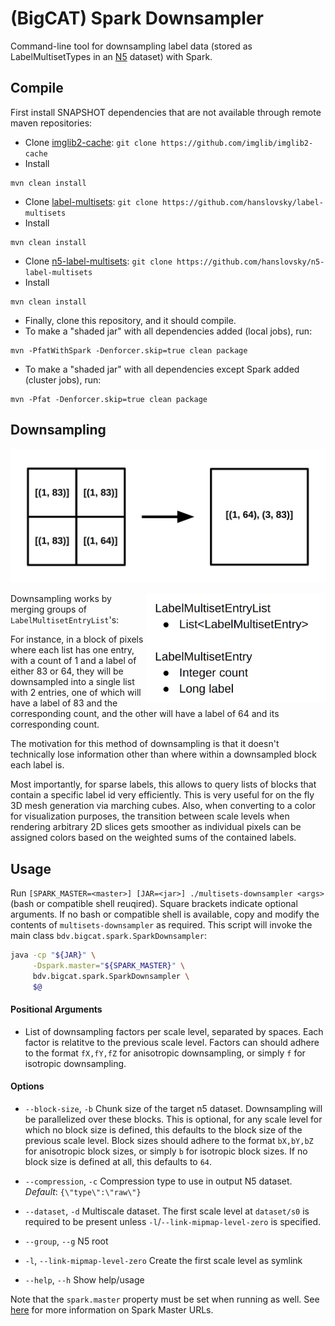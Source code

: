 # (BigCAT) Spark Downsampler
Command-line tool for downsampling label data (stored as LabelMultisetTypes in an [N5](https://github.com/saalfeldlab/n5) dataset) with Spark.

## Compile

First install SNAPSHOT dependencies that are not available through remote maven repositories:

 - Clone [imglib2-cache](https://github.com/imglib/imglib2-cache): `git clone https://github.com/imglib/imglib2-cache`
 - Install
```
mvn clean install
```
 - Clone [label-multisets](https://github.com/hanslovsky/label-multisets): `git clone https://github.com/hanslovsky/label-multisets`
 - Install
```
mvn clean install
```
 - Clone [n5-label-multisets](https://github.com/hanslovsky/n5-label-multisets): `git clone https://github.com/hanslovsky/n5-label-multisets`
 - Install
```
mvn clean install
```
 - Finally, clone this repository, and it should compile.
 - To make a "shaded jar" with all dependencies added (local jobs), run:
```
mvn -PfatWithSpark -Denforcer.skip=true clean package
```
 - To make a "shaded jar" with all dependencies except Spark added (cluster jobs), run:
```
mvn -Pfat -Denforcer.skip=true clean package
```

## Downsampling

![Downsampling Operation](/img/downsampling_example.png)

<img align="right" src="/img/labelmultiset_structure.png" height=175 />

Downsampling works by merging groups of `LabelMultisetEntryList`'s:

For instance, in a block of pixels where each list has one entry,
with a count of 1 and a label of either 83 or 64, they will be downsampled
into a single list with 2 entries, one of which will have a label of 83
and the corresponding count, and the other will have a label of 64 and its
corresponding count.

The motivation for this method of downsampling is that it doesn't technically
lose information other than where within a downsampled block each label is.

Most importantly, for sparse labels, this allows to query lists of blocks that contain a specific label id very efficiently. This is very useful for on the fly 3D mesh generation via marching cubes. Also, when converting to a color for visualization purposes, the transition between scale levels when rendering arbitrary 2D slices gets smoother as individual pixels can be assigned colors based on the weighted sums of the contained labels.

## Usage

Run `[SPARK_MASTER=<master>] [JAR=<jar>] ./multisets-downsampler <args>` (bash or compatible shell reuqired). Square brackets indicate optional arguments. If no bash or compatible shell is available, copy and modify the contents of `multisets-downsampler` as required. This script will invoke the main class `bdv.bigcat.spark.SparkDownsampler`:
```bash
java -cp "${JAR}" \
     -Dspark.master="${SPARK_MASTER}" \
     bdv.bigcat.spark.SparkDownsampler \
     $@
```

#### Positional Arguments
- List of downsampling factors per scale level, separated by spaces. Each factor is relatitve to the previous scale level. Factors can should adhere to the format `fX,fY,fZ` for anisotropic downsampling, or simply `f` for isotropic downsampling.

#### Options

- `--block-size`, `-b`
   Chunk size of the target n5 dataset. Downsampling will be parallelized over these blocks. This is optional, for any scale level for which no block size is defined, this defaults to the block size of the previous scale level. Block sizes should adhere to the format `bX,bY,bZ` for anisotropic block sizes, or simply `b` for isotropic block sizes. If no block size is defined at all, this defaults to `64`.

-  `--compression`, `-c`
   Compression type to use in output N5 dataset. *Default*: `{\"type\":\"raw\"}`
   
-  `--dataset`, `-d`
   Multiscale dataset. The first scale level at `dataset/s0` is required to be present unless `-l`/`--link-mipmap-level-zero` is specified.
   
-  `--group`, `--g`
   N5 root
   
-  `-l`, `--link-mipmap-level-zero`
   Create the first scale level as symlink
   
-  `--help`, `--h`
   Show help/usage
   
Note that the `spark.master` property must be set when running as well. See [here](http://spark.apache.org/docs/latest/submitting-applications.html#master-urls) for more information on Spark Master URLs.
